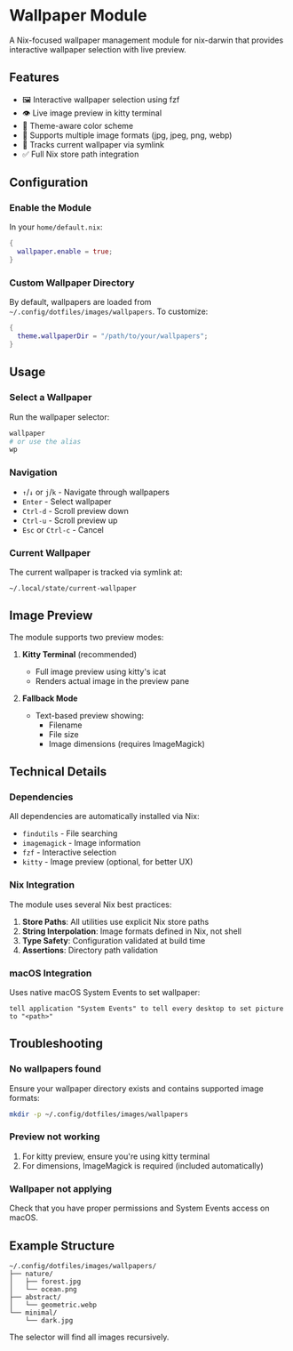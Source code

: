 # Wallpaper Module

A Nix-focused wallpaper management module for nix-darwin that provides interactive wallpaper selection with live preview.

## Features

- 🖼️ Interactive wallpaper selection using fzf
- 👁️ Live image preview in kitty terminal
- 🎨 Theme-aware color scheme
- 📁 Supports multiple image formats (jpg, jpeg, png, webp)
- 🔗 Tracks current wallpaper via symlink
- ✅ Full Nix store path integration

## Configuration

### Enable the Module

In your `home/default.nix`:

```nix
{
  wallpaper.enable = true;
}
```

### Custom Wallpaper Directory

By default, wallpapers are loaded from `~/.config/dotfiles/images/wallpapers`. To customize:

```nix
{
  theme.wallpaperDir = "/path/to/your/wallpapers";
}
```

## Usage

### Select a Wallpaper

Run the wallpaper selector:

```bash
wallpaper
# or use the alias
wp
```

### Navigation

- `↑`/`↓` or `j`/`k` - Navigate through wallpapers
- `Enter` - Select wallpaper
- `Ctrl-d` - Scroll preview down
- `Ctrl-u` - Scroll preview up
- `Esc` or `Ctrl-c` - Cancel

### Current Wallpaper

The current wallpaper is tracked via symlink at:
```
~/.local/state/current-wallpaper
```

## Image Preview

The module supports two preview modes:

1. **Kitty Terminal** (recommended)
   - Full image preview using kitty's icat
   - Renders actual image in the preview pane
   
2. **Fallback Mode**
   - Text-based preview showing:
     - Filename
     - File size
     - Image dimensions (requires ImageMagick)

## Technical Details

### Dependencies

All dependencies are automatically installed via Nix:
- `findutils` - File searching
- `imagemagick` - Image information
- `fzf` - Interactive selection
- `kitty` - Image preview (optional, for better UX)

### Nix Integration

The module uses several Nix best practices:

1. **Store Paths**: All utilities use explicit Nix store paths
2. **String Interpolation**: Image formats defined in Nix, not shell
3. **Type Safety**: Configuration validated at build time
4. **Assertions**: Directory path validation

### macOS Integration

Uses native macOS System Events to set wallpaper:
```applescript
tell application "System Events" to tell every desktop to set picture to "<path>"
```

## Troubleshooting

### No wallpapers found

Ensure your wallpaper directory exists and contains supported image formats:
```bash
mkdir -p ~/.config/dotfiles/images/wallpapers
```

### Preview not working

1. For kitty preview, ensure you're using kitty terminal
2. For dimensions, ImageMagick is required (included automatically)

### Wallpaper not applying

Check that you have proper permissions and System Events access on macOS.

## Example Structure

```
~/.config/dotfiles/images/wallpapers/
├── nature/
│   ├── forest.jpg
│   └── ocean.png
├── abstract/
│   └── geometric.webp
└── minimal/
    └── dark.jpg
```

The selector will find all images recursively.
